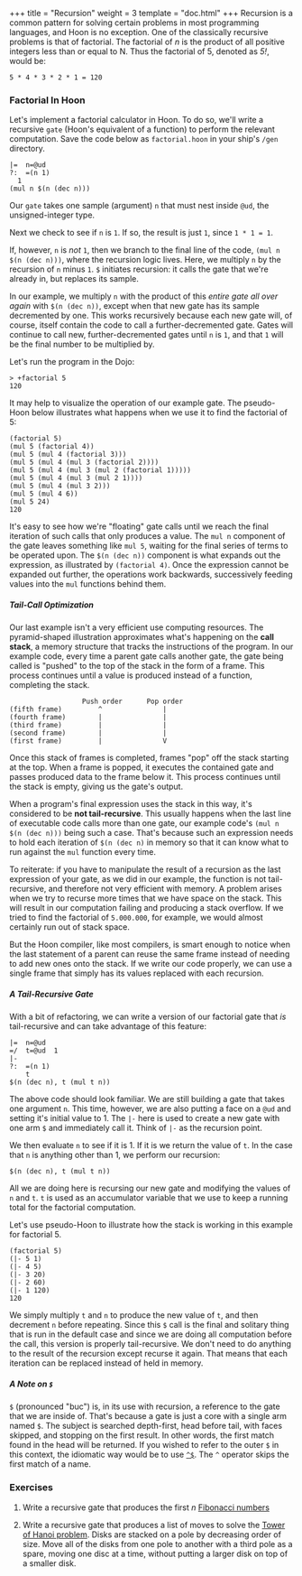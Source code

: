 +++
title = "Recursion"
weight = 3
template = "doc.html"
+++
Recursion is a common pattern for solving certain problems in most programming
languages, and Hoon is no exception. One of the classically recursive problems
is that of factorial. The factorial of _n_ is the product of all positive
integers less than or equal to N. Thus the factorial of 5, denoted as _5!_,
would be:

```
5 * 4 * 3 * 2 * 1 = 120
```

### Factorial In Hoon

Let's implement a factorial calculator in Hoon. To do so, we'll write a
recursive `gate` (Hoon's equivalent of a function) to perform the relevant
computation. Save the code below as `factorial.hoon` in your ship's `/gen`
directory.

```
|=  n=@ud
?:  =(n 1)
  1
(mul n $(n (dec n)))
```

Our `gate` takes one sample (argument) `n` that must nest inside `@ud`, the
unsigned-integer type.

Next we check to see if `n` is `1`. If so, the result is just `1`, since
`1 * 1 = 1`.

If, however, `n` is _not_ `1`, then we branch to the final line of the code,
`(mul n $(n (dec n)))`, where the recursion logic lives. Here, we multiply `n`
by the recursion of `n` minus `1`. `$` initiates recursion: it calls the gate
that we're already in, but replaces its sample.

In our example, we multiply `n` with the product of this _entire gate
all over again_ with `$(n (dec n))`,  except when that new gate has its sample
decremented by one. This works recursively because each new gate will, of
course, itself contain the code to call a further-decremented gate. Gates will
continue to call new, further-decremented gates until `n` is `1`, and that `1`
will be the final number to be multiplied by.

Let's run the program in the Dojo:

```
> +factorial 5
120
```

It may help to visualize the operation of our example gate. The pseudo-Hoon below
illustrates what happens when we use it to find the factorial of 5:

```
(factorial 5)
(mul 5 (factorial 4))
(mul 5 (mul 4 (factorial 3)))
(mul 5 (mul 4 (mul 3 (factorial 2))))
(mul 5 (mul 4 (mul 3 (mul 2 (factorial 1)))))
(mul 5 (mul 4 (mul 3 (mul 2 1))))
(mul 5 (mul 4 (mul 3 2)))
(mul 5 (mul 4 6))
(mul 5 24)
120
```

It's easy to see how we're "floating" gate calls until we reach the final
iteration of such calls that only produces a value. The `mul n` component of the
gate leaves something like `mul 5`, waiting for the final series of terms
to be operated upon. The `$(n (dec n))` component is what expands out the
expression, as illustrated by `(factorial 4)`. Once the expression cannot be
expanded out further, the operations work backwards, successively feeding values
into the `mul` functions behind them.

##### Tail-Call Optimization

Our last example isn't a very efficient use computing resources. The
pyramid-shaped illustration approximates what's happening on the **call stack**, a
memory structure that tracks the instructions of the program. In our example
code, every time a parent gate calls another gate, the gate being called is
"pushed" to the top of the stack in the form of a frame. This process continues
until a value is produced instead of a function, completing the stack.

```
                  Push order      Pop order
(fifth frame)         ^               |
(fourth frame)        |               |
(third frame)         |               |
(second frame)        |               |
(first frame)         |               V
```

Once this stack of frames is completed, frames "pop" off the stack starting at
the top. When a frame is popped, it executes the contained gate and passes
produced data to the frame below it. This process continues until the stack
is empty, giving us the gate's output.

When a program's final expression uses the stack in this way, it's considered to
be **not tail-recursive**. This usually happens when the last line of executable
code calls more than one gate, our example code's `(mul n $(n (dec n)))` being
such a case. That's because such an expression needs to hold each iteration of
`$(n (dec n)` in memory so that it can know what to run against the `mul`
function every time.

To reiterate: if you have to manipulate the result of a recursion as the last
expression of your gate, as we did in our example, the function is not
tail-recursive, and therefore not very efficient with memory. A problem arises
when we try to recurse more times that we have space on the stack. This will
result in our computation failing and producing a stack overflow. If we tried
to find the factorial of `5.000.000`, for example, we would almost certainly
run out of stack space.

But the Hoon compiler, like most compilers, is smart enough to notice when the
last statement of a parent can reuse the same frame instead of needing to
add new ones onto the stack. If we write our code properly, we can use a single
frame that simply has its values replaced with each recursion.

##### A Tail-Recursive Gate

With a bit of refactoring, we can write a version of our factorial gate that
_is_ tail-recursive and can take advantage of this feature:

```
|=  n=@ud
=/  t=@ud  1
|-
?:  =(n 1)
    t
$(n (dec n), t (mul t n))
```

The above code should look familiar. We are still building a gate that
takes one argument `n`. This time, however, we are also putting a face on a
`@ud` and setting it's initial value to 1. The `|-` here is used to create a new
gate with one arm `$` and immediately call it. Think of `|-` as the recursion
point.

We then evaluate `n` to see if it is 1. If it is we return the value of `t`. In
the case that `n` is anything other than 1, we perform our recursion:

```
$(n (dec n), t (mul t n))
```

All we are doing here is recursing our new gate and modifying the values of `n`
and `t`. `t` is used as an accumulator variable that we use to keep a running
total for the factorial computation.

Let's use pseudo-Hoon to illustrate how the stack is working in this example for
factorial 5.

```
(factorial 5)
(|- 5 1)
(|- 4 5)
(|- 3 20)
(|- 2 60)
(|- 1 120)
120
```

We simply multiply `t` and `n` to produce the new value of `t`, and then
decrement `n` before repeating. Since this `$` call is the final and solitary
thing that is run in the default case and since we are doing all computation
before the call, this version is properly tail-recursive. We don't need to do
anything to the result of the recursion except recurse it again. That means that
each iteration can be replaced instead of held in memory.

##### A Note on `$`

`$` (pronounced "buc") is, in its use with recursion, a reference to the gate that we are inside
of. That's because a gate is just a core with a single arm named `$`. The
subject is searched depth-first, head before tail, with faces skipped, and
stopping on the first result. In other words, the first match found in the head
will be returned. If you wished to refer to the outer `$` in this context, the
idiomatic way would be to use [`^$`](/docs/reference/rune/ket). The `^` operator
skips the first match of a name.

### Exercises

1. Write a recursive gate that produces the first _n_
[Fibonacci numbers](https://en.wikipedia.org/wiki/Fibonacci_number)

2. Write a recursive gate that produces a list of moves to solve the
[Tower of Hanoi problem](https://en.wikipedia.org/wiki/Tower_of_Hanoi).
Disks are stacked on a pole by decreasing order of size. Move all of the
disks from one pole to another with a third pole as a spare, moving one
disc at a time, without putting a larger disk on top of a smaller disk.
